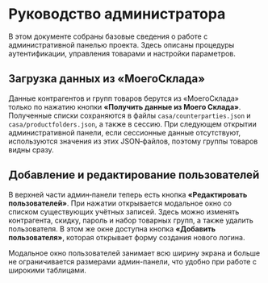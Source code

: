 # Руководство администратора

В этом документе собраны базовые сведения о работе с административной панелью проекта. Здесь описаны процедуры аутентификации, управления товарами и настройки параметров.

## Загрузка данных из «МоегоСклада»

Данные контрагентов и групп товаров берутся из «МоегоСклада» только по нажатию кнопки **«Получить данные из Моего Склада»**. Полученные списки сохраняются в файлы `casa/counterparties.json` и `casa/productfolders.json`, а также в сессию. При следующем открытии административной панели, если сессионные данные отсутствуют, используются значения из этих JSON‑файлов, поэтому группы товаров видны сразу.

## Добавление и редактирование пользователей

В верхней части админ‑панели теперь есть кнопка **«Редактировать пользователей»**. При нажатии открывается модальное окно со списком существующих учётных записей. Здесь можно изменять контрагента, скидку, пароль и набор товарных групп, а также удалить пользователя. В этом же окне доступна кнопка **«Добавить пользователя»**, которая открывает форму создания нового логина.

Модальное окно пользователей занимает всю ширину экрана и больше не ограничивается размерами админ-панели, что удобно при работе с широкими таблицами.
